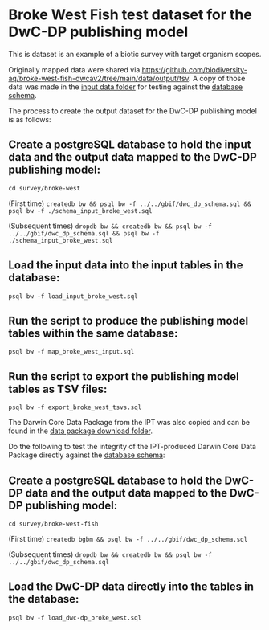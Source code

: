 # Broke West Fish test dataset for the DwC-DP publishing model

This is dataset is an example of a biotic survey with target organism scopes.

Originally mapped data were shared via https://github.com/biodiversity-aq/broke-west-fish-dwcav2/tree/main/data/output/tsv. A copy of those data was made in the [input data folder](../input_data) for testing against the [database schema](https://github.com/gbif/model-dwc-dp/blob/master/gbif/dwc_dp_schema.sql).

The process to create the output dataset for the DwC-DP publishing model is as follows:

## Create a postgreSQL database to hold the input data and the output data mapped to the DwC-DP publishing model:
```cd survey/broke-west```

(First time) ```createdb bw && psql bw -f ../../gbif/dwc_dp_schema.sql && psql bw -f ./schema_input_broke_west.sql```

(Subsequent times) ```dropdb bw && createdb bw && psql bw -f ../../gbif/dwc_dp_schema.sql && psql bw -f ./schema_input_broke_west.sql```

## Load the input data into the input tables in the database:
```psql bw -f load_input_broke_west.sql```

## Run the script to produce the publishing model tables within the same database:
```psql bw -f map_broke_west_input.sql```

## Run the script to export the publishing model tables as TSV files:
```psql bw -f export_broke_west_tsvs.sql```

The Darwin Core Data Package from the IPT was also copied and can be found in the [data package download folder](../input/datapackage-download).

Do the following to test the integrity of the IPT-produced Darwin Core Data Package directly against the [database schema](../../gbif/dwc_dp_schema.sql):

## Create a postgreSQL database to hold the DwC-DP data and the output data mapped to the DwC-DP publishing model:
```cd survey/broke-west-fish```

(First time) ```createdb bgbm && psql bw -f ../../gbif/dwc_dp_schema.sql```

(Subsequent times) ```dropdb bw && createdb bw && psql bw -f ../../gbif/dwc_dp_schema.sql```

## Load the DwC-DP data directly into the tables in the database:
```psql bw -f load_dwc-dp_broke_west.sql```
